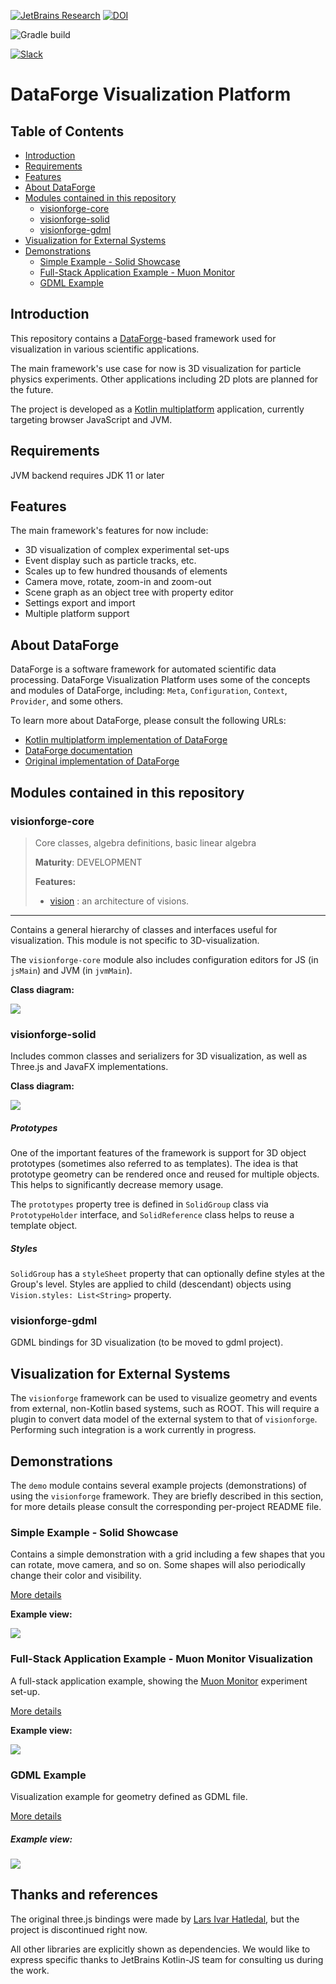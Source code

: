 [![JetBrains Research](https://jb.gg/badges/research.svg)](https://confluence.jetbrains.com/display/ALL/JetBrains+on+GitHub)
[![DOI](https://zenodo.org/badge/174502624.svg)](https://zenodo.org/badge/latestdoi/174502624)

![Gradle build](https://github.com/mipt-npm/visionforge/workflows/Gradle%20build/badge.svg)

[![Slack](https://img.shields.io/badge/slack-channel-green?logo=slack)](https://kotlinlang.slack.com/archives/CEXV2QWNM)

# DataForge Visualization Platform

## Table of Contents

* [Introduction](#introduction)
* [Requirements](#requirements)
* [Features](#features)
* [About DataForge](#about-dataforge)
* [Modules contained in this repository](#modules-contained-in-this-repository)
  * [visionforge-core](#visionforge-core)
  * [visionforge-solid](#visionforge-solid)
  * [visionforge-gdml](#visionforge-gdml)
* [Visualization for External Systems](#visualization-for-external-systems)  
* [Demonstrations](#demonstrations)
  * [Simple Example - Solid Showcase](#simple-example---solid-showcase)
  * [Full-Stack Application Example - Muon Monitor](#full-stack-application-example---muon-monitor-visualization)
  * [GDML Example](#gdml-example)


## Introduction

This repository contains a [DataForge](#about-dataforge)\-based framework 
used for visualization in various scientific applications. 

The main framework's use case for now is 3D visualization for particle physics experiments. 
Other applications including 2D plots are planned for the future.

The project is developed as a [Kotlin multiplatform](https://kotlinlang.org/docs/reference/multiplatform.html) 
application, currently targeting browser JavaScript and JVM.

## Requirements

JVM backend requires JDK 11 or later

## Features

The main framework's features for now include:
- 3D visualization of complex experimental set-ups
- Event display such as particle tracks, etc.
- Scales up to few hundred thousands of elements
- Camera move, rotate, zoom-in and zoom-out
- Scene graph as an object tree with property editor
- Settings export and import
- Multiple platform support

## About DataForge

DataForge is a software framework for automated scientific data processing. DataForge Visualization
Platform uses some of the concepts and modules of DataForge, including: `Meta`, `Configuration`, `Context`,
`Provider`, and some others.

To learn more about DataForge, please consult the following URLs:
 * [Kotlin multiplatform implementation of DataForge](https://github.com/mipt-npm/dataforge-core)  
 * [DataForge documentation](http://npm.mipt.ru/dataforge/) 
 * [Original implementation of DataForge](https://bitbucket.org/Altavir/dataforge/src/default/)


## Modules contained in this repository

### visionforge-core
> Core classes, algebra definitions, basic linear algebra
>
> **Maturity**: DEVELOPMENT
>
> **Features:**
> - [vision](visionforge-core/src/commonMain/kotlin/space/kscience/visionforge/Vision.kt) : an architecture of visions.
<hr/>

Contains a general hierarchy of classes and interfaces useful for visualization. 
This module is not specific to 3D-visualization.

The `visionforge-core` module also includes configuration editors for JS (in `jsMain`) and JVM (in `jvmMain`).

**Class diagram:**

![](docs/images/class-diag-core.png)


### visionforge-solid

Includes common classes and serializers for 3D visualization, as well as Three.js and JavaFX implementations.

**Class diagram:**

![](docs/images/class-diag-solid.png)

##### Prototypes

One of the important features of the framework is support for 3D object prototypes (sometimes
also referred to as templates). The idea is that prototype geometry can be rendered once and reused 
for multiple objects. This helps to significantly decrease memory usage.

The `prototypes` property tree is defined in `SolidGroup` class via `PrototypeHolder` interface, and 
`SolidReference` class helps to reuse a template object.

##### Styles

`SolidGroup` has a `styleSheet` property that can optionally define styles at the Group's 
level. Styles are applied to child (descendant) objects using `Vision.styles: List<String>` property. 


### visionforge-gdml

GDML bindings for 3D visualization (to be moved to gdml project).


## Visualization for External Systems 

The `visionforge` framework can be used to visualize geometry and events from external,
non-Kotlin based systems, such as ROOT. This will require a plugin to convert data model
of the external system to that of `visionforge`. Performing such integration is a work
currently in progress.
 

## Demonstrations

The `demo` module contains several example projects (demonstrations) of using the `visionforge` framework.
They are briefly described in this section, for more details please consult the corresponding per-project
README file.

### Simple Example - Solid Showcase

Contains a simple demonstration with a grid including a few shapes that you can rotate, move camera, and so on.
Some shapes will also periodically change their color and visibility.

[More details](demo/solid-showcase/README.md)

**Example view:**

![](docs/images/solid-showcase.png)


### Full-Stack Application Example - Muon Monitor Visualization

A full-stack application example, showing the 
[Muon Monitor](http://npm.mipt.ru/en/projects/physics#mounMonitor) experiment set-up.

[More details](demo/muon-monitor/README.md)

**Example view:**

![](docs/images/muon-monitor.png)


### GDML Example

Visualization example for geometry defined as GDML file. 

[More details](demo/gdml/README.md)

##### Example view:

![](docs/images/gdml-demo.png)


## Thanks and references
The original three.js bindings were made by [Lars Ivar Hatledal](https://github.com/markaren), but the project is discontinued right now.

All other libraries are explicitly shown as dependencies. We would like to express specific thanks to JetBrains Kotlin-JS team for consulting us during the work.

